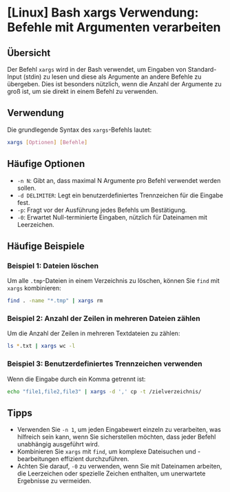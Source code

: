 # [Linux] Bash xargs Verwendung: Befehle mit Argumenten verarbeiten

## Übersicht
Der Befehl `xargs` wird in der Bash verwendet, um Eingaben von Standard-Input (stdin) zu lesen und diese als Argumente an andere Befehle zu übergeben. Dies ist besonders nützlich, wenn die Anzahl der Argumente zu groß ist, um sie direkt in einem Befehl zu verwenden.

## Verwendung
Die grundlegende Syntax des `xargs`-Befehls lautet:

```bash
xargs [Optionen] [Befehle]
```

## Häufige Optionen
- `-n N`: Gibt an, dass maximal N Argumente pro Befehl verwendet werden sollen.
- `-d DELIMITER`: Legt ein benutzerdefiniertes Trennzeichen für die Eingabe fest.
- `-p`: Fragt vor der Ausführung jedes Befehls um Bestätigung.
- `-0`: Erwartet Null-terminierte Eingaben, nützlich für Dateinamen mit Leerzeichen.

## Häufige Beispiele

### Beispiel 1: Dateien löschen
Um alle `.tmp`-Dateien in einem Verzeichnis zu löschen, können Sie `find` mit `xargs` kombinieren:

```bash
find . -name "*.tmp" | xargs rm
```

### Beispiel 2: Anzahl der Zeilen in mehreren Dateien zählen
Um die Anzahl der Zeilen in mehreren Textdateien zu zählen:

```bash
ls *.txt | xargs wc -l
```

### Beispiel 3: Benutzerdefiniertes Trennzeichen verwenden
Wenn die Eingabe durch ein Komma getrennt ist:

```bash
echo "file1,file2,file3" | xargs -d ',' cp -t /zielverzeichnis/
```

## Tipps
- Verwenden Sie `-n 1`, um jeden Eingabewert einzeln zu verarbeiten, was hilfreich sein kann, wenn Sie sicherstellen möchten, dass jeder Befehl unabhängig ausgeführt wird.
- Kombinieren Sie `xargs` mit `find`, um komplexe Dateisuchen und -bearbeitungen effizient durchzuführen.
- Achten Sie darauf, `-0` zu verwenden, wenn Sie mit Dateinamen arbeiten, die Leerzeichen oder spezielle Zeichen enthalten, um unerwartete Ergebnisse zu vermeiden.